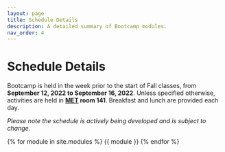```yaml
---
layout: page
title: Schedule Details
description: A detailed summary of Bootcamp modules.
nav_order: 4
---
```


# Schedule Details

Bootcamp is held in the week prior to the start of Fall classes, from **September 12, 2022 to September 16, 2022**. Unless specified otherwise, activities are held in **[MET](https://goo.gl/maps/eXQLH5v2zcRU8f8P8) room 141**. Breakfast and lunch are provided each day.

*Please note the schedule is actively being developed and is subject to change.*

{% for module in site.modules %}
{{ module }}
{% endfor %}
